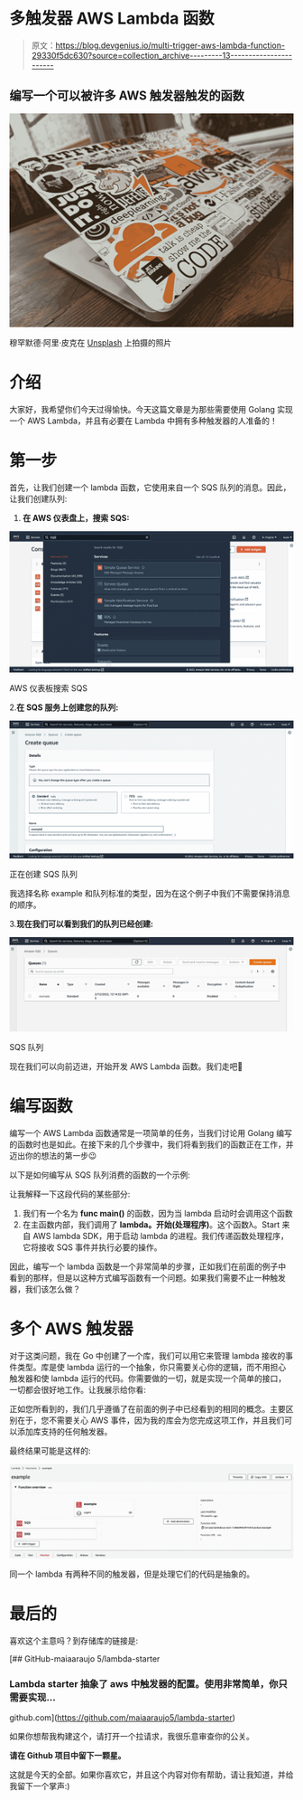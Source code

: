 # 多触发器 AWS Lambda 函数

> 原文：<https://blog.devgenius.io/multi-trigger-aws-lambda-function-29330f5dc630?source=collection_archive---------13----------------------->

## 编写一个可以被许多 AWS 触发器触发的函数

![](img/1162271dfa71c42f2662372bb32c80f7.png)

穆罕默德·阿里·皮克在 [Unsplash](https://unsplash.com?utm_source=medium&utm_medium=referral) 上拍摄的照片

# 介绍

大家好，我希望你们今天过得愉快。今天这篇文章是为那些需要使用 Golang 实现一个 AWS Lambda，并且有必要在 Lambda 中拥有多种触发器的人准备的！

# 第一步

首先，让我们创建一个 lambda 函数，它使用来自一个 SQS 队列的消息。因此，让我们创建队列:

1.  **在 AWS 仪表盘上，搜索 SQS:**

![](img/68c2bcb804db2456c273fec69a2a13ad.png)

AWS 仪表板搜索 SQS

2.**在 SQS 服务上创建您的队列:**

![](img/d0af21bc42e526111552fd7877d8da59.png)

正在创建 SQS 队列

我选择名称 example 和队列标准的类型，因为在这个例子中我们不需要保持消息的顺序。

3.**现在我们可以看到我们的队列已经创建:**

![](img/48e8f82409699753e4cea15439e5d0ca.png)

SQS 队列

现在我们可以向前迈进，开始开发 AWS Lambda 函数。我们走吧🚀

# 编写函数

编写一个 AWS Lambda 函数通常是一项简单的任务，当我们讨论用 Golang 编写的函数时也是如此。在接下来的几个步骤中，我们将看到我们的函数正在工作，并迈出你的想法的第一步😉

以下是如何编写从 SQS 队列消费的函数的一个示例:

让我解释一下这段代码的某些部分:

1.  我们有一个名为 **func main()** 的函数，因为当 lambda 启动时会调用这个函数
2.  在主函数内部，我们调用了 **lambda。开始(处理程序)**。这个函数λ。Start 来自 AWS lambda SDK，用于启动 lambda 的进程。我们传递函数处理程序，它将接收 SQS 事件并执行必要的操作。

因此，编写一个 lambda 函数是一个非常简单的步骤，正如我们在前面的例子中看到的那样，但是以这种方式编写函数有一个问题。如果我们需要不止一种触发器，我们该怎么做？

# 多个 AWS 触发器

对于这类问题，我在 Go 中创建了一个库，我们可以用它来管理 lambda 接收的事件类型。库是使 lambda 运行的一个抽象，你只需要关心你的逻辑，而不用担心触发器和使 lambda 运行的代码。你需要做的一切，就是实现一个简单的接口，一切都会很好地工作。让我展示给你看:

正如您所看到的，我们几乎遵循了在前面的例子中已经看到的相同的概念。主要区别在于，您不需要关心 AWS 事件，因为我的库会为您完成这项工作，并且我们可以添加库支持的任何触发器。

最终结果可能是这样的:

![](img/75a2ef202f5056f9c738db79a63fcea4.png)

同一个 lambda 有两种不同的触发器，但是处理它们的代码是抽象的。

# 最后的

喜欢这个主意吗？到存储库的链接是:

[](https://github.com/maiaaraujo5/lambda-starter) [## GitHub-maiaaraujo 5/lambda-starter

### Lambda starter 抽象了 aws 中触发器的配置。使用非常简单，你只需要实现…

github.com](https://github.com/maiaaraujo5/lambda-starter) 

如果你想帮我构建这个，请打开一个拉请求，我很乐意审查你的公关。

**请在 Github 项目中留下一颗星。**

这就是今天的全部。如果你喜欢它，并且这个内容对你有帮助，请让我知道，并给我留下一个掌声:)